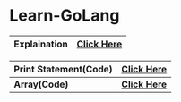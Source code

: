 # Learn-GoLang

| Explaination | [Click Here](https://github.com/SKsaikiran/Learn-GoLang/blob/52178f68c5b4120d9db9c92c386c53e82e36bcdc/Basics/Explaination.md) |
|:-------|:------------|

| Print Statement(Code) | [Click Here](https://github.com/SKsaikiran/Learn-GoLang/blob/474bd4876112e0c25d7439b58e744b1edb1243f7/Basics/hello.go) |
|:----------|:----------|
| **Array(Code)** | [**Click Here**](https://github.com/SKsaikiran/Learn-GoLang/blob/3ff8005907ffc4be0ea45ec2dcb61863a0e2e744/Basics/Array.go) |
